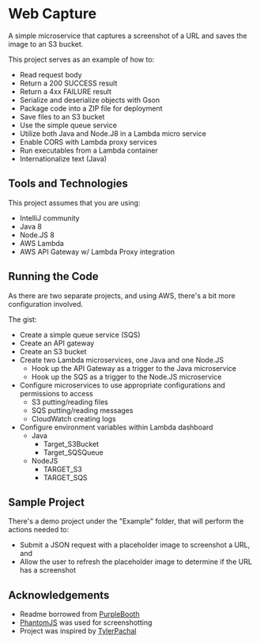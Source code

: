 # Web Capture

A simple microservice that captures a screenshot of a URL and saves the image to an S3 bucket. 

This project serves as an example of how to:

* Read request body
* Return a 200 SUCCESS result
* Return a 4xx FAILURE result
* Serialize and deserialize objects with Gson
* Package code into a ZIP file for deployment
* Save files to an S3 bucket
* Use the simple queue service
* Utilize both Java and Node.J8 in a Lambda micro service 
* Enable CORS with Lambda proxy services
* Run executables from a Lambda container
* Internationalize text (Java)

## Tools and Technologies

This project assumes that you are using:

* IntelliJ community
* Java 8
* Node.JS 8
* AWS Lambda
* AWS API Gateway w/ Lambda Proxy integration

## Running the Code

As there are two separate projects, and using AWS, there's a bit more configuration involved.

The gist:

* Create a simple queue service (SQS)
* Create an API gateway
* Create an S3 bucket
* Create two Lambda microservices, one Java and one Node.JS
	* Hook up the API Gateway as a trigger to the Java microservice
	* Hook up the SQS as a trigger to the Node.JS microservice
* Configure microservices to use appropriate configurations and permissions to access
	* S3 putting/reading files
	* SQS putting/reading messages
	* CloudWatch creating logs
* Configure environment variables within Lambda dashboard
	* Java
		* Target_S3Bucket
		* Target_SQSQueue
	* NodeJS
		* TARGET_S3
		* TARGET_SQS
 
## Sample Project

There's a demo project under the "Example" folder, that will perform the actions needed to:

* Submit a JSON request with a placeholder image to screenshot a URL, and
* Allow the user to refresh the placeholder image to determine if the URL has a screenshot

## Acknowledgements

* Readme borrowed from [PurpleBooth](https://gist.githubusercontent.com/PurpleBooth/109311bb0361f32d87a2/raw/8254b53ab8dcb18afc64287aaddd9e5b6059f880/README-Template.md)
* [PhantomJS](http://phantomjs.org/) was used for screenshotting
* Project was inspired by [TylerPachal](https://github.com/TylerPachal/lambda-node-phantom)